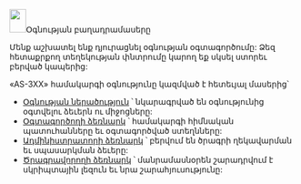 <html>
<head>
<title>Օգնության բաղադրամասերը</title>
</head>

<body BACKGROUND="../IMAGES/blue.jpg">

<p><img SRC="../IMAGES/K2.gif" ALIGN="BOTTOM" BORDER="0" NATURALSIZEFLAG="3" width="29" height="41">Օգնության բաղադրամասերը</p>

<p>Մենք աշխատել ենք դյուրացնել օգնության օգտագործումը: Ձեզ հետաքրքող տեղեկության փնտրումը կարող եք սկսել ստորեւ բերված կապերից:</p>

<p>«AS-3XX» համակարգի օգնությունը կազմված է հետեւյալ մասերից՝ 
<ul>
  <li><a href="Help_use.html">Օգնության ներածություն</a> ՝ նկարագրված են օգնությունից օգտվելու ձեւերն ու միջոցները: </li>
  <li><a HREF="user_guide.html">Օգտագործողի ձեռնարկ</a> ՝ համակարգի հիմնական պատուհանները եւ օգտագործված ստեղնները: </li>
  <li><a HREF="admin_guide.html">Ադմինիստրատորի ձեռնարկ</a> ՝ բերվում են ծրագրի ղեկավարման եւ սպասարկման ձեւերը: </li>
  <li><a HREF="../programmer_guide.html">Ծրագրավորողի ձեռնարկ</a> ՝ մանրամասնօրեն շարադրվում է սկրիպտային լեզուն եւ նրա շարահյուսությունը: </li>
</ul>
</body>
</html>
